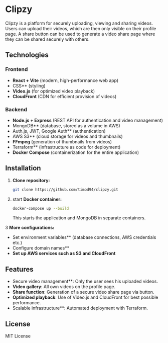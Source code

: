 # Clipzy

Clipzy is a platform for securely uploading, viewing and sharing videos. Users can upload their videos, which are then only visible on their profile page. A share button can be used to generate a video share page where they can be shared securely with others.

## Technologies

### Frontend
- **React + Vite** (modern, high-performance web app)
- CSS** (styling)
- **Video.js** (for optimized video playback)
- **CloudFront** (CDN for efficient provision of videos)

### Backend
- **Node.js + Express** (REST API for authentication and video management)
- MongoDB** (database, stored as a volume in AWS)
- Auth.js, JWT, Google Auth** (authentication)
- AWS S3** (cloud storage for videos and thumbnails)
- **FFmpeg** (generation of thumbnails from videos)
- Terraform** (infrastructure as code for deployment)
- **Docker Compose** (containerization for the entire application)

## Installation

1. **Clone repository:**
   ```bash
   git clone https://github.com/timod94/clipzy.git
   ```

2. start **Docker container:**
   ```bash
   docker-compose up --build
   ```
   This starts the application and MongoDB in separate containers.

3 **More configurations:**
   - Set environment variables** (database connections, AWS credentials etc.)
   - Configure domain names**
   - **Set up AWS services such as S3 and CloudFront**


## Features
- Secure video management**: Only the user sees his uploaded videos.
- **Video gallery**: All own videos on the profile page.
- **Share function**: Generation of a secure video share page via button.
- **Optimized playback**: Use of Video.js and CloudFront for best possible performance.
- Scalable infrastructure**: Automated deployment with Terraform.

## License
MIT License


